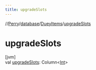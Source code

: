 ```yaml
---
title: upgradeSlots
---
```

//[Perry](../../../index.html)/[database](../index.html)/[DueyItems](index.html)/[upgradeSlots](upgrade-slots.html)



# upgradeSlots



[jvm]\
val [upgradeSlots](upgrade-slots.html): Column&lt;[Int](https://kotlinlang.org/api/latest/jvm/stdlib/kotlin/-int/index.html)&gt;





